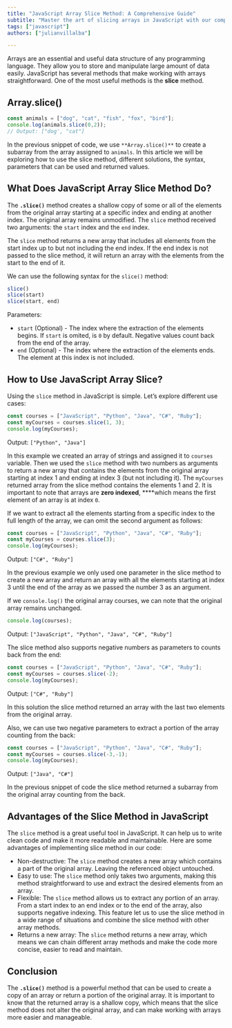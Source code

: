 ```yaml
---
title: "JavaScript Array Slice Method: A Comprehensive Guide"
subtitle: "Master the art of slicing arrays in JavaScript with our comprehensive course. Learn how to extract, copy, and modify array elements like a pro. Enroll now!"
tags: ["javascript"]
authors: ["julianvillalba"]

---
```


Arrays are an essential and useful data structure of any programming language. They allow you to store and manipulate large amount of data easily. JavaScript has several methods that make working with arrays straightforward. One of the most useful methods is the **slice** method.

## Array.slice()

```jsx
const animals = ["dog", "cat", "fish", "fox", "bird"];
console.log(animals.slice(0,2));
// Output: ["dog', "cat"]
```

In the previous snippet of code, we use `**Array.slice()**` to create a subarray from the array assigned to `animals`. In this article we will be exploring how to use the slice method, different solutions, the syntax, parameters that can be used and returned values.

## What Does JavaScript Array Slice Method Do?

The **`.slice()`** method  creates a shallow copy of some or all of the elements from the original array starting at a specific index and ending at another index. The original array remains unmodified. The `slice` method received two arguments: the `start` index and the `end` index.

The `slice` method returns a new array that includes all elements from the start index up to but not including the end index. If the end index is not passed to the slice method, it will return an array with the elements from the start to the end of it.

We can use the following syntax for the `slice()` method:

```jsx
slice()
slice(start)
slice(start, end)
```

Parameters:

- `start` (Optional) - The index where the extraction of the elements begins. If `start` is omited, is `0` by default. Negative values count back from the end of the array.
- `end` (Optional) - The index where the extraction of the elements ends. The element at this index is not included.

## How to Use JavaScript Array Slice?

Using the `slice` method in JavaScript is simple. Let’s explore different use cases:

```jsx
const courses = ["JavaScript", "Python", "Java", "C#", "Ruby"];
const myCourses = courses.slice(1, 3);
console.log(myCourses);
```

Output: `["Python", "Java"]`

In this example we created an array of strings and assigned it to `courses` variable. Then we used the `slice` method with two numbers as arguments to return a new array that contains the elements from the original array starting at index 1 and ending at index 3 (but not including it). The `myCourses` returned array from the slice method contains the elements 1 and 2. It is important to note that arrays are **zero indexed**, ****which means the first element of an array is at index `0`.

If we want to extract all the elements starting from a specific index to the full length of the array, we can omit the second argument as follows:

```jsx
const courses = ["JavaScript", "Python", "Java", "C#", "Ruby"];
const myCourses = courses.slice(3);
console.log(myCourses);
```

Output: `["C#", "Ruby"]`

In the previous example we only used one parameter in the slice method to create a new array and return an array with all the elements starting at index 3 until the end of the array as we passed the number 3 as an argument.

If we `console.log()` the original array courses, we can note that the original array remains unchanged.

```jsx
console.log(courses);
```

Output: `["JavaScript", "Python", "Java", "C#", "Ruby"]`

The slice method also supports negative numbers as parameters to counts back from the end:

```jsx
const courses = ["JavaScript", "Python", "Java", "C#", "Ruby"];
const myCourses = courses.slice(-2);
console.log(myCourses);
```

Output: `["C#", "Ruby"]`

In this solution the slice method returned an array with the last two elements from the original array.

Also, we can use two negative parameters to extract a portion of the array counting from the back:

```jsx
const courses = ["JavaScript", "Python", "Java", "C#", "Ruby"];
const myCourses = courses.slice(-3,-1);
console.log(myCourses);
```

Output: `["Java", "C#"]`

In the previous snippet of code the slice method returned a subarray from the original array counting from the back.

## Advantages of the Slice Method in JavaScript

The `slice` method is a great useful tool in JavaScript. It can help us to write clean code and make it more readable and maintainable. Here are some advantages of implementing slice method in our code:

- Non-destructive: The `slice` method creates a new array which contains a part of the original array. Leaving the referenced object untouched.
- Easy to use: The `slice` method only takes two arguments, making this method straightforward to use and extract the desired elements from an array.
- Flexible: The `slice` method allows us to extract any portion of an array. From a start index to an end index or to the end of the array, also supports negative indexing. This feature let us to use the slice method in a wide range of situations and combine the slice method with other array methods.
- Returns a new array: The `slice` method returns a new array, which means we can chain different array methods and make the code more concise, easier to read and maintain.

## Conclusion

The **`.slice()`** method is a powerful method that can be used to create a copy of an array or return a portion of the original array. It is important to know that the returned array is a shallow copy, which means that the slice method does not alter the original array, and can make working with arrays more easier and manageable.
